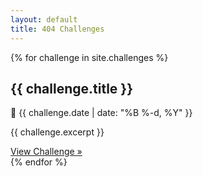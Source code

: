 ```yaml
---
layout: default
title: 404 Challenges
---
```


<div class="cards">
  {% for challenge in site.challenges %}
    <div class="card">
      <h2>{{ challenge.title }}</h2>
      <p class="date">📅 {{ challenge.date | date: "%B %-d, %Y" }}</p>
      <p>{{ challenge.excerpt }}</p>
      <a href="{{ challenge.url }}" class="button">View Challenge »</a>
    </div>
  {% endfor %}
</div>
